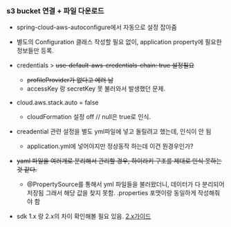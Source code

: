 ### s3 bucket 연결 + 파일 다운로드

- spring-cloud-aws-autoconfigure에서 자동으로 설정 잡아줌
- 별도의 Configuration 클래스 작성할 필요 없이, application property에 필요한 정보들만 등록.

- credentials > ~~use-default-aws-credentials-chain: true 설정필요~~
    - ~~profileProvider가 없다고 에러 남~~
    - accessKey 랑 secretKey 못 불러와서 발생했던 문제. 

- cloud.aws.stack.auto = false
    - cloudFormation 설정 off // null은 true로 인식.
    
- creadential 관련 설정을 별도 yml파일에 넣고 돌릴려고 했는데, 인식이 안 됨 
    - application.yml에 넣어야지만 정상동작 하는데 이건 뭔경우인가?
    
- ~~yaml 파일을 여러개로 분리해서 관리할 경우, 하이라키 구조를 제대로 인식 못하는것 같다.~~    
    - @PropertySource를 통해서 yml 파일들을 불러왔더니, 데이터가 다 분리되어 저장됨
    그래서 해당 값을 찾지 못함. .properties 포맷이랑 동일하게 작성해줘야 함
    
- sdk 1.x 랑 2.x의 차이 확인해볼 필요 있음. [2.x가이드](https://github.com/awsdocs/aws-java-developer-guide-v2)
